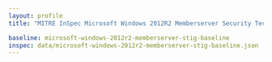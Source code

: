 ```yaml
---
layout: profile
title: "MITRE InSpec Microsoft Windows 2012R2 Memberserver Security Technical Implementation Guide Baseline"

baseline: microsoft-windows-2012r2-memberserver-stig-baseline
inspec: data/microsoft-windows-2012r2-memberserver-stig-baseline.json
---
```

